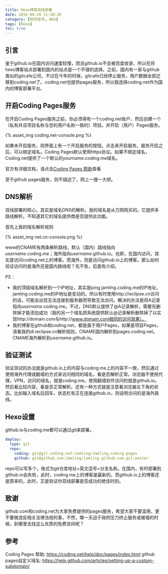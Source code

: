 ```yaml
---
title: Hexo博客双线部署
date: 2016-08-29 11:30:30
category: [软件技术, Web]
tags: [Hexo]
toc: true
---
```


## 引言

鉴于github.io在国内访问速度较慢，而且github.io不会被百度收录，所以在将hexo博客站点部署到国内的站点是一个不错的选择。之前，国内有一家与github类似的gitcafe公司，不过在今年的时候，gitcafe已经停止服务，用户数据全部迁移到coding.net了。coding.net也提供pages服务，所以我选择coding.net作为国内的博客部署平台。

## 开启Coding Pages服务

在开启Coding Pages服务之前，你必须得有一个coding.net账户，然后创建一个（私有并且项目名称与您的用户名称一致的）项目。并开启（用户）Pages服务。

{% asset_img coding.net-console.png %}

如果未开启服务，则界面上有一个开启服务的按钮。点击来开启服务。服务开启之后，可以绑定域名。Coding Pages默认使用https协议。如果不绑定域名，Coding.net提供了一个默认的<var>yourname</var>.coding.me域名。

官方有详细文档，请点击[Coding Pages 帮助]查看

至于github pages服务，则不描述了，网上一搜一大把。

## DNS解析

双线部署的核心，其实是域名DNS的解析。我的域名是从万网购买的。它提供多路线解析。不知道其它的域名提供商是否提供此功能。

首先上我的域名解析规则

{% asset_img net.cn-console.png %}

www的CNAME有两条解析路线，默认（国内）路线指向<var>username</var>.coding.me；海外指向<var>username</var>.github.io。也即，在国内访问，其实是访问coding.net上的博客。而海外，则是访问github.io上的博客。那么如何验证访问的是海外还是国内路线呢？先不急，后面有介绍。

PS：
- 我的顶级域名解析到一个IP地址，其实是ping jamling.coding.me的IP地址，jamling.coding.me的IP地址是变动的。所以有时使用http://ieclipse.cn访问的话，可能会出现无法连接到服务器而导致无法访问。解决的办法是将A记录指向<var>username</var>.coding.me。不过，DNS默认提供了@A记录解析，需要先删除掉才能添加成功（我的另一个域名把系统提供默认@记录解析删除掉了以实现http://domain.com与http://www.domain.com相同的访问效果）。
- 我的博客在github和coding.net，都是属于用户Pages，如果是项目Pages，请看我的dl.ieclipse.cn解析规则，CNAME国内解析到pages.coding.net。CNAME海外解析到<var>username</var>.github.io。

## 验证测试
验证测试的办法就是github.io上的内容与coding.me上的内容不一致，然后通过使用海外代理或翻墙的方式来访问相同的域名，看是否解析正常。浏览器不使用代理，VPN，访问的域名，就是coding.me。使用翻墙软件访问的就是github.io。然后看比较内容，看是否正常解析。还有一种方式就是注意看浏览器左下角的状态。比如输入域名后回车，状态栏有正在连接github.io，则说明访问的是海外路线。

## Hexo设置

github.io与coding.me都可以通过git来部署。

```yaml _config.yml
deploy:
  type: git
  repo: 
    coding: git@git.coding.net:Jamling/Jamling,coding-pages
    github: git@github.com:Jamling/jamling.github.com.git,master
```

repo可以写多个，格式为git仓库地址+英文逗号+分支名称。在国内，有时部署到github.io会失败，此时，coding.me上的博客是最新的，而github.io上的博客还是原来的，此时，正是验证你双线部署是否成功的绝佳时刻。

## 致谢
github.com和coding.net为大家免费提供的pages服务，希望大家不要滥用，更不要做违反相关法律法规的事，不然，哪一天迫于政府压力终止服务或被墙的时候，到哪里去找这么优质的免费空间呢？

## 参考
Coding Pages 帮助: https://coding.net/help/doc/pages/index.html
github pages自定义域名: https://help.github.com/articles/setting-up-a-custom-subdomain/

[Hexo]: https://hexo.io
[Nova]: http://github.com/Jamling/hexo-theme-nova
[Coding Pages 帮助]: https://coding.net/help/doc/pages/index.html
